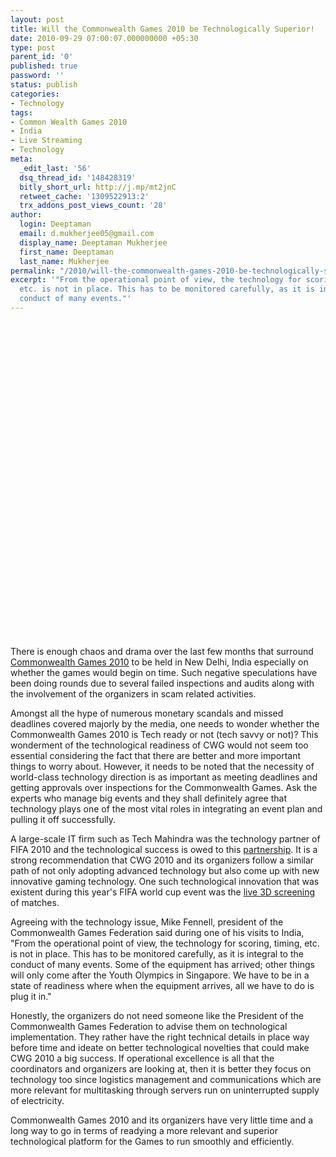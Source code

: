 ```yaml
---
layout: post
title: Will the Commonwealth Games 2010 be Technologically Superior!
date: 2010-09-29 07:00:07.000000000 +05:30
type: post
parent_id: '0'
published: true
password: ''
status: publish
categories:
- Technology
tags:
- Common Wealth Games 2010
- India
- Live Streaming
- Technology
meta:
  _edit_last: '56'
  dsq_thread_id: '148428319'
  bitly_short_url: http://j.mp/mt2jnC
  retweet_cache: '1309522913:2'
  trx_addons_post_views_count: '28'
author:
  login: Deeptaman
  email: d.mukherjee05@gmail.com
  display_name: Deeptaman Mukherjee
  first_name: Deeptaman
  last_name: Mukherjee
permalink: "/2010/will-the-commonwealth-games-2010-be-technologically-superior/"
excerpt: '"From the operational point of view, the technology for scoring, timing,
  etc. is not in place. This has to be monitored carefully, as it is integral to the
  conduct of many events."'
---
```

<p><object width="640" height="505"><param name="movie" value="http://www.youtube.com/v/qkQ_bzwG490?fs=1&amp;hl=en_US&amp;rel=0&amp;hd=1" /><param name="allowFullScreen" value="true" /><param name="allowscriptaccess" value="always" /><embed src="http://www.youtube.com/v/qkQ_bzwG490?fs=1&amp;hl=en_US&amp;rel=0&amp;hd=1" type="application/x-shockwave-flash" allowscriptaccess="always" allowfullscreen="true" width="640" height="505"></embed></object></p>

<p>There is enough chaos and drama over the last few months that surround <a href="http://www.cwgdelhi2010.org/">Commonwealth Games 2010</a> to be held in New Delhi, India especially on whether the games would begin on time. Such negative speculations have been doing rounds due to several failed inspections and audits along with the involvement of the organizers in scam related activities. </p>
<p>Amongst all the hype of numerous monetary scandals and missed deadlines covered majorly by the media, one needs to wonder whether the Commonwealth Games 2010 is Tech ready or not (tech savvy or not)? This wonderment of the technological readiness of CWG would not seem too essential considering the fact that there are better and more important things to worry about. However, it needs to be noted that the necessity of world-class technology direction is as important as meeting deadlines and getting approvals over inspections for the Commonwealth Games. Ask the experts who manage big events and they shall definitely agree that technology plays one of the most vital roles in integrating an event plan and pulling it off successfully. </p>
<p>A large-scale IT firm such as Tech Mahindra was the technology partner of FIFA 2010 and the technological success is owed to this <a href="http://techgenie.com/latest/mahindra-satyam-indian-company-in-league-of-fifa-sponsors/">partnership</a>. It is a strong recommendation that CWG 2010 and its organizers follow a similar path of not only adopting advanced technology but also come up with new innovative gaming technology. One such technological innovation that was existent during this year's FIFA world cup event was the <a href="http://www.businessofcinema.com/news.php?newsid=16498">live 3D screening</a> of matches.</p>
<p>Agreeing with the technology issue, Mike Fennell, president of the Commonwealth Games Federation said during one of his visits to India, "From the operational point of view, the technology for scoring, timing, etc. is not in place. This has to be monitored carefully, as it is integral to the conduct of many events. Some of the equipment has arrived; other things will only come after the Youth Olympics in Singapore. We have to be in a state of readiness where when the equipment arrives, all we have to do is plug it in."</p>
<p>Honestly, the organizers do not need someone like the President of the Commonwealth Games Federation to advise them on technological implementation. They rather have the right technical details in place way before time and ideate on better technological novelties that could make CWG 2010 a big success. If operational excellence is all that the coordinators and organizers are looking at, then it is better they focus on technology too since logistics management and communications which are more relevant for multitasking through servers run on uninterrupted supply of electricity.</p>
<p>Commonwealth Games 2010 and its organizers have very little time and a long way to go in terms of readying a more relevant and superior technological platform for the Games to run smoothly and efficiently.</p>
